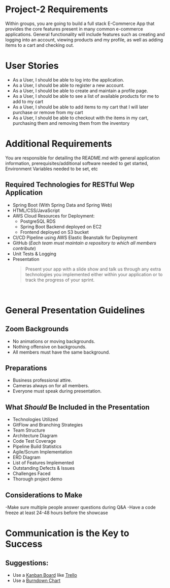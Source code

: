 # Project-2 Requirements
Within groups, you are going to build a full stack E-Commerce App that provides the core features present in many common e-commerce applications. General functionality will include features such as creating and logging into an account, viewing products and my profile, as well as adding items to a cart and checking out.

# User Stories

- As a User, I should be able to log into the application.
- As a User, I should be able to register a new account.
- As a User, I should be able to create and maintain a profile page.
- As a User, I should be able to see a list of available products for me to add to my cart
- As a User, I should be able to add items to my cart that I will later purchase or remove from my cart
- As a User, I should be able to checkout with the items in my cart, purchasing them and removing them from the inventory

# Additional Requirements

You are responsible for detailing the README.md with general application information, prerequisites/additional software needed to get started, Environment Variables needed to be set, etc

## Required Technologies for RESTful Wep Application
- Spring Boot (With Spring Data and Spring Web)
- HTML/CSS/JavaScript
- AWS Cloud Resources for Deployment: 
  - PostgreSQL RDS
  - Spring Boot Backend deployed on EC2
  - Frontend deployed on S3 bucket
- CI/CD Pipeline using AWS Elastic Beanstalk for Deployment
- GitHub (*Each team must maintain a repository to which all members contribute*)
- Unit Tests & Logging
- Presentation
  > Present your app with a slide show and talk us through any extra technologies you implemented either within your application or to track the progress of your sprint.
<br>

# General Presentation Guidelines

## Zoom Backgrounds
- No animations or moving backgrounds.
- Nothing offensive on backgrounds.
- All members must have the same background.

## Preparations
- Business professional attire.
- Cameras always on for all members.
- Everyone must speak during presentation.

## What *Should* Be Included in the Presentation
- Technologies Utilized
- GitFlow and Branching Strategies
- Team Structure
- Architecture Diagram
- Code Test Coverage
- Pipeline Build Statistics
- Agile/Scrum Implementation
- ERD Diagram
- List of Features Implemented
- Outstanding Defects & Issues
- Challenges Faced
- Thorough project demo
## Considerations to Make
-Make sure multiple people answer questions during Q&A
-Have a code freeze at least 24-48 hours before the showcase

# Communication is the Key to Success


## Suggestions:
- Use a [Kanban Board](https://www.atlassian.com/agile/kanban/boards) like [Trello](https://trello.com/?&aceid=&adposition=&adgroup=105703214328&campaign=9843285532&creative=437184392320&device=c&keyword=trello&matchtype=e&network=g&placement=&ds_kids=p53016490704&ds_e=GOOGLE&ds_eid=700000001557344&ds_e1=GOOGLE&gclid=Cj0KCQiA2af-BRDzARIsAIVQUOfgZifIwr-ClvNLXs4m9zn7VFhTU4bXoVdq1iBVe7SNfiXGeVVNKlgaAsHAEALw_wcB&gclsrc=aw.ds)
- Use a [Burndown Chart](http://www.agilenutshell.com/burndown)
